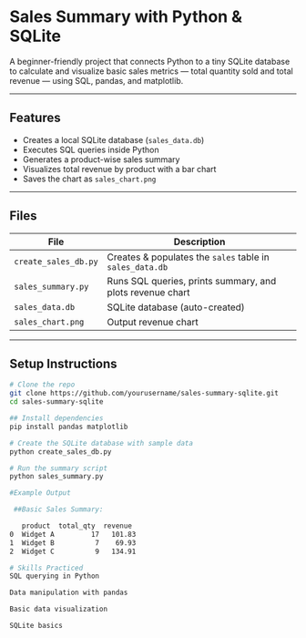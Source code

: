 #  Sales Summary with Python & SQLite

A beginner-friendly project that connects Python to a tiny SQLite database to calculate and visualize basic sales metrics — total quantity sold and total revenue — using SQL, pandas, and matplotlib.

---

##  Features

- Creates a local SQLite database (`sales_data.db`)
- Executes SQL queries inside Python
- Generates a product-wise sales summary
- Visualizes total revenue by product with a bar chart
- Saves the chart as `sales_chart.png`

---

##  Files

| File | Description |
|------|-------------|
| `create_sales_db.py` | Creates & populates the `sales` table in `sales_data.db` |
| `sales_summary.py`  | Runs SQL queries, prints summary, and plots revenue chart |
| `sales_data.db`     | SQLite database (auto-created) |
| `sales_chart.png`   | Output revenue chart |

---

##  Setup Instructions

```bash
# Clone the repo
git clone https://github.com/yourusername/sales-summary-sqlite.git
cd sales-summary-sqlite

## Install dependencies
pip install pandas matplotlib

# Create the SQLite database with sample data
python create_sales_db.py

# Run the summary script
python sales_summary.py

#Example Output

 ##Basic Sales Summary:

   product  total_qty  revenue
0  Widget A         17   101.83
1  Widget B          7    69.93
2  Widget C          9   134.91

# Skills Practiced
SQL querying in Python

Data manipulation with pandas

Basic data visualization

SQLite basics

